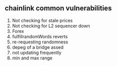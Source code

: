 ## chainlink common vulnerabilities

1. Not checking for stale prices
2. Not checking for L2 sequencer down
3. Forex
4. fulfillrandomWords reverts
5. re-requesting randomness
6. depeg of a bridge assed
7. not updating frequently
8. min and max range
